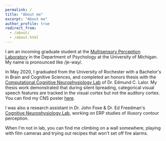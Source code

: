 ```yaml
---
permalink: /
title: "About me"
excerpt: "About me"
author_profile: true
redirect_from: 
  - /about/
  - /about.html
---
```



I am an incoming graduate student at the [Multisensory Perception Laboratory](https://sites.lsa.umich.edu/brang-lab/) in the Department of Psychology at the University of Michigan. My name is pronounced like /je-way/.

In May 2020, I graduated from the University of Rochester with a Bachelor's in Brain and Cognitive Sciences, and completed an honors thesis with the [Computational Cognitive Neurophysiology Lab](https://www.urmc.rochester.edu/labs/lalor.aspx) of Dr. Edmund C. Lalor. My thesis work demonstrated that during silent lipreading, categorical visual speech features are tracked in the visual cortex but not the auditory cortex. You can find my CNS poster [here](/files/CNS2020_Final.pdf).

I was also a research assistant in Dr. John Foxe & Dr. Ed Freedman's [Cognitive Neurophysiology Lab](https://www.urmc.rochester.edu/labs/cognitive-neurophysiology.aspx), working on ERP studies of illusory contour perception. 

When I'm not in lab, you can find me climbing on a wall somewhere, playing with film cameras and trying out recipes that won't set off fire alarms.

